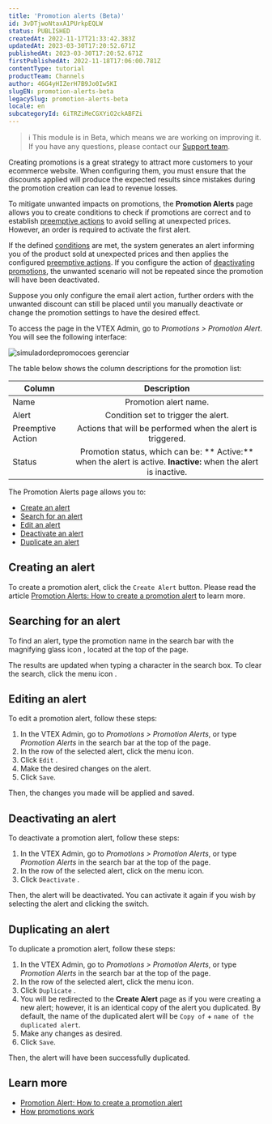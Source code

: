 ```yaml
---
title: 'Promotion alerts (Beta)'
id: 3vDTjwoNtaxA1PUrkpEQLW
status: PUBLISHED
createdAt: 2022-11-17T21:33:42.383Z
updatedAt: 2023-03-30T17:20:52.671Z
publishedAt: 2023-03-30T17:20:52.671Z
firstPublishedAt: 2022-11-18T17:06:00.781Z
contentType: tutorial
productTeam: Channels
author: 46G4yHIZerH7B9Jo0Iw5KI
slugEN: promotion-alerts-beta
legacySlug: promotion-alerts-beta
locale: en
subcategoryId: 6iTRZiMeCGXYiO2ckABFZi
---
```


> ℹ️ This module is in Beta, which means we are working on improving it. If you have any questions, please contact our [Support team](https://help.vtex.com/en/support).

Creating promotions is a great strategy to attract more customers to your ecommerce website. When configuring them, you must ensure that the discounts applied will produce the expected results since mistakes during the promotion creation can lead to revenue losses.

To mitigate unwanted impacts on promotions, the **Promotion Alerts** page allows you to create conditions to check if promotions are correct and to establish [preemptive actions](/en/tutorial/alerta-de-promocoes-como-criar-um-alerta-beta--14nC51OlGoCSBLlBkZhkRR#preventive-actions) to avoid selling at unexpected prices. However, an order is required to activate the first alert.

If the defined [conditions](/en/tutorial/alerta-de-promocoes-como-criar-um-alerta-beta--14nC51OlGoCSBLlBkZhkRR#conditions) are met, the system generates an alert informing you of the product sold at unexpected prices and then applies the configured [preemptive actions](/en/tutorial/alerta-de-promocoes-como-criar-um-alerta-beta--14nC51OlGoCSBLlBkZhkRR#preventive-actions). If you configure the action of [deactivating promotions](/en/tutorial/alerta-de-promocoes-como-criar-um-alerta-beta--14nC51OlGoCSBLlBkZhkRR#preventive-actions), the unwanted scenario will not be repeated since the promotion will have been deactivated.

Suppose you only configure the email alert action, further orders with the unwanted discount can still be placed until you manually deactivate or change the promotion settings to have the desired effect.

To access the page in the VTEX Admin, go to *Promotions > Promotion Alert*. You will see the following interface:

![simuladordepromocoes gerenciar](https://cdn.statically.io/gh/vtexdocs/help-center-content/refs/heads/main/docs/en/tutorials/beta/promotions-beta/promotion-alerts-beta_1.gif)

The table below shows the column descriptions for the promotion list:

| Column | Description | 
| ------ |:-------------:|
| Name | Promotion alert name. |
| Alert | Condition set to trigger the alert. |
| Preemptive Action | Actions that will be performed when the alert is triggered. |
| Status | Promotion status, which can be: ** Active:** when the alert is active.   **Inactive:** when the alert is inactive.  |

The Promotion Alerts page allows you to:

- [Create an alert](#creating-an-alert)
- [Search for an alert](#searching-for-an-alert)
- [Edit an alert](#editing-an-alert)
- [Deactivate an alert](#deactivating-an-alert)
- [Duplicate an alert](#duplicating-an-alert)

## Creating an alert

To create a promotion alert, click the `Create Alert` button. Please read the article [Promotion Alerts: How to create a promotion alert](/en/tutorial/alerta-de-promocoes-como-criar-um-alerta-beta--14nC51OlGoCSBLlBkZhkRR) to learn more.

## Searching for an alert

To find an alert, type the promotion name in the search bar with the magnifying glass icon <i class="fas fa-search"></i> , located at the top of the page. 

The results are updated when typing a character in the search box. To clear the search, click the menu icon <i class="far fa-times-circle"></i>.

## Editing an alert

To edit a promotion alert, follow these steps:

1. In the VTEX Admin, go to *Promotions > Promotion Alerts*, or type *Promotion Alerts* in the search bar at the top of the page.
2. In the row of the selected alert, click the <i class="fas fa-ellipsis-v"></i> menu icon.
3. Click `Edit` <i class="fal fa-pencil"></i>.
4. Make the desired changes on the alert.
5. Click `Save`.

Then, the changes you made will be applied and saved.

## Deactivating an alert

To deactivate a promotion alert, follow these steps:

1. In the VTEX Admin, go to *Promotions > Promotion Alerts*, or type *Promotion Alerts* in the search bar at the top of the page.
2. In the row of the selected alert, click on the <i class="fas fa-ellipsis-v"></i> menu icon.
3. Click `Deactivate` <i class="far fa-times"></i>.

Then, the alert will be deactivated. You can activate it again if you wish by selecting the alert and clicking the <i class="fas fa-toggle-on"></i> switch.

## Duplicating an alert

To duplicate a promotion alert, follow these steps:

1. In the VTEX Admin, go to *Promotions > Promotion Alerts*, or type *Promotion Alerts* in the search bar at the top of the page.
2. In the row of the selected alert, click the <i class="fas fa-ellipsis-v"></i> menu icon. 
3. Click `Duplicate` <i class="far fa-clone"></i>. 
4. You will be redirected to the **Create Alert** page as if you were creating a new alert; however, it is an identical copy of the alert you duplicated. By default, the name of the duplicated alert will be `Copy of` + `name of the duplicated alert`.
5. Make any changes as desired.
6. Click `Save`.

Then, the alert will have been successfully duplicated.

## Learn more

- [Promotion Alert: How to create a promotion alert](/en/tutorial/alerta-de-promocoes-como-criar-um-alerta-beta--14nC51OlGoCSBLlBkZhkRR)
- [How promotions work](/en/tracks/promocoes--6asfF1vFYiZgTQtOzwJchR)
